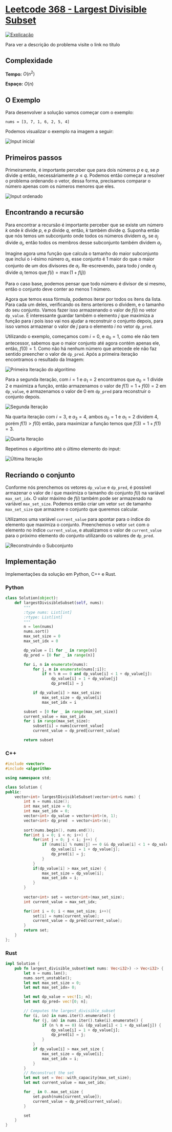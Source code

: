 # [Leetcode 368 - Largest Divisible Subset](https://leetcode.com/problems/largest-divisible-subset/description/)


[![Explicação](https://youtube.com/live/tgyl0CsRHX4)](https://youtube.com/live/tgyl0CsRHX4 "Leetcode 368 - Largest Divisible Subset")

Para ver a descrição do problema visite o link no título

## Complexidade

**Tempo:** $O(n^2)$

**Espaço:** $O(n)$

## O Exemplo

Para desenvolver a solução vamos começar com o exemplo:

```text
nums = [3, 7, 1, 6, 2, 5, 4]
```

Podemos visualizar o exemplo na imagem a seguir:

![Input inicial](imgs/unsorted_list.png)


## Primeiros passos

Primeiramente, é importante perceber que para dois números $p$ e $q$, se $p$ divide $q$ então, necessáriamente $p \le q$. Podemos então começar a resolver o problema ordenando o vetor, dessa forma, precisamos comparar o número apenas com os números menores que eles.

![Input ordenado](imgs/ordered.png)


## Encontrando a recursão


Para encontrar a recursão é importante perceber que se existe um número $k$ onde $k$ divide $p$, e $p$ divide $q$, então, $k$ também divide $q$. Suponha então que nós temos um subconjunto onde todos os números dividem $a_j$, se $a_j$ divide $a_i$, então todos os membros desse subconjunto também dividem $a_i$.

Imagine agora uma função que calcula o tamanho do maior subconjunto que inclui o i-ésimo número $a_i$, esse conjunto é 1 maior do que o maior conjunto de um dos divisores de $a_i$. Re-escrevendo, para todo $j$ onde $a_j$ divide $a_i$ temos que $f(i) = \max \left(1 + f(j)\right)$

Para o caso base, podemos pensar que todo número é divisor de si mesmo, então o conjunto deve conter ao menos 1 número.

Agora que temos essa fórmula, podemos iterar por todos os itens da lista. Para cada um deles, verificando os itens anteriores o dividem, e o tamanho do seu conjunto. Vamos fazer isso armazenando o valor de $f(i)$ no vetor `dp_value`. É interessante guardar também o elemento $j$ que maximiza a função para $i$ pois isso vai nos ajudar a reconstruir o conjunto depois, para isso vamos armazenar o valor de $j$ para o elemento $i$ no vetor `dp_pred`.

Utilizando o exemplo, começamos com $i=0$, e $a_0 = 1$, como ele não tem antecessor, sabemos que o maior conjunto até agora contém apenas ele, então, $f(0) = 1$. Como não há nenhum número que antecede ele não faz sentido preencher o valor de `dp_pred`. Após a primeira iteração encontramos o resultado da Imagem:

![Primeira Iteração do algoritimo](imgs/1st%20Iter.png)

Para a segunda iteração, com $i=1$ e $a_1 = 2$ encontramos que $a_0 = 1$ divide $2$ e maximiza a função, então armazenamos o valor de $f(1) = 1 + f(0) = 2$ em `dp_value`, e armazenamos o valor de $0$ em `dp_pred` para reconstruir o conjunto depois.

![Segunda Iteração](imgs/2nd%20Iter.png)


Na quarta iteração com $i = 3$, e $a_3 = 4$, ambos $a_0 = 1$ e $a_1 = 2$ dividem $4$, porém $f(1) > f(0)$ então, para maximizar a função temos que $f(3) = 1 + f(1) = 3$.

![Quarta Iteração](imgs/4th%20Iter.png)

Repetimos o algoritimo até o último elemento do input:

![Última Iteração](imgs/last%20Iter.png)

## Recriando o conjunto

Conforme nós prenchemos os vetores `dp_value` e `dp_pred`, é possível armazenar o valor de $i$ que maximiza o tamanho do conjunto $f(i)$ na variável `max_set_idx`. O valor máximo de $f(i)$ também pode ser armazenado na variável `max_set_size`. Podemos então criar um vetor `set` de tamanho `max_set_size` que armazene o conjunto que queremos calcular.

Utilizamos uma variável `current_value` para apontar para o índice do elemento que maximiza o conjunto. Preenchemos o vetor `set` com o elemento no índice `current_value`, e atualizamos o valor de `current_value` para o próximo elemento do conjunto utilizando os valores de `dp_pred`.

![Reconstruindo o Subconjunto](imgs/building%20subset.png)

## Implementação

Implementações da solução em Python, C++ e Rust.

### Python
```Python
class Solution(object):
    def largestDivisibleSubset(self, nums):
        """
        :type nums: List[int]
        :rtype: List[int]
        """
        n = len(nums)
        nums.sort()
        max_set_size = 0
        max_set_idx = 0

        dp_value = [1 for _ in range(n)]
        dp_pred = [0 for _ in range(n)]

        for i, n in enumerate(nums):
            for j, m in enumerate(nums[:i]):
                if n % m == 0 and dp_value[i] < 1 + dp_value[j]:
                    dp_value[i] = 1 + dp_value[j]
                    dp_pred[i] = j

            if dp_value[i] > max_set_size:
                max_set_size = dp_value[i]
                max_set_idx = i

        subset = [0 for _ in range(max_set_size)]
        current_value = max_set_idx
        for i in range(max_set_size):
            subset[i] = nums[current_value]
            current_value = dp_pred[current_value]

        return subset

```

### C++
```C++
#include <vector>
#include <algorithm>

using namespace std;

class Solution {
public:
    vector<int> largestDivisibleSubset(vector<int>& nums) {
        int n = nums.size();
        int max_set_size = 0;
        int max_set_idx = 0;
        vector<int> dp_value = vector<int>(n, 1);
        vector<int> dp_pred  = vector<int>(n);
        
        sort(nums.begin(), nums.end());
        for(int i = 0; i < n; i++) {
            for(int j = 0; j < i; j++) {
                if (nums[i] % nums[j] == 0 && dp_value[i] < 1 + dp_value[j]) {
                    dp_value[i] = 1 + dp_value[j];
                    dp_pred[i] = j;
                }
            }
            if(dp_value[i] > max_set_size) {
                max_set_size = dp_value[i];
                max_set_idx = i;
            }
        }
        
        vector<int> set = vector<int>(max_set_size);
        int current_value = max_set_idx;

        for(int i = 0; i < max_set_size; i++){
            set[i] = nums[current_value];
            current_value = dp_pred[current_value];
        }
        return set;
    }
};
```

### Rust
```Rust
impl Solution {
    pub fn largest_divisible_subset(mut nums: Vec<i32>) -> Vec<i32> {
        let n = nums.len();
        nums.sort_unstable(); 
        let mut max_set_size = 0;
        let mut max_set_idx= 0;

        let mut dp_value = vec![1; n];
        let mut dp_pred= vec![0; n];

        // Computes the largest_divisible_subset
        for (i, &n) in nums.iter().enumerate() {
            for (j, &m) in nums.iter().take(i).enumerate() {
                if (n % m == 0) && (dp_value[i] < 1 + dp_value[j]) {
                    dp_value[i] = 1 + dp_value[j];
                    dp_pred[i] = j;
                }
            }
            if dp_value[i] > max_set_size {
                max_set_size = dp_value[i];
                max_set_idx = i;
            }
        }
        // Reconstruct the set
        let mut set = Vec::with_capacity(max_set_size);
        let mut current_value = max_set_idx;

        for _ in 0..max_set_size {
            set.push(nums[current_value]);
            current_value = dp_pred[current_value];
        }

        set
    }
}
```
